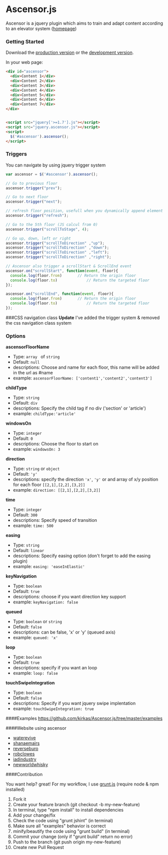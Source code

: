 # Ascensor.js

Ascensor is a jquery plugin which aims to train and adapt content according to an elevator system ([homepage](http://kirkas.ch/ascensor))

### Getting Started
Download the [production version][min] or the [development version][max].

[max]: https://raw.github.com/kirkas/Ascensor.js/master/dist/jquery.ascensor.js
[min]: https://raw.github.com/kirkas/Ascensor.js/master/dist/jquery.ascensor.min.js

In your web page:

```html
<div id="ascensor">
  <div>Content 1</div>
  <div>Content 2</div>
  <div>Content 3</div>
  <div>Content 4</div>
  <div>Content 5</div>
  <div>Content 6</div>  
  <div>Content 7</div>
</div>


<script src="jquery['>=1.7'].js"></script>
<script src="jquery.ascensor.js"></script>
<script>
  $('#ascensor').ascensor();
</script>
```

### Triggers
You can navigate by using jquery trigger system

```js
var ascensor = $('#ascensor').ascensor();

// Go to previous floor
ascensor.trigger("prev");

// Go to next floor
ascensor.trigger("next");

// refresh floor position, usefull when you dynamically append element
ascensor.trigger("refresh");

// Go to the 5th floor (JS calcul from 0)
ascensor.trigger("scrollToStage", 4);

// Go up, down, left or right
ascensor.trigger("scrollToDirection" ,"up");
ascensor.trigger("scrollToDirection" ,"down");
ascensor.trigger("scrollToDirection" ,"left");
ascensor.trigger("scrollToDirection" ,"right");

// Ascensor also trigger a scrollStart & ScrollEnd event
ascensor.on("scrollStart", function(event, floor){
  console.log(floor.from) 		// Return the origin floor
  console.log(floor.to) 			// Return the targeted floor
});

ascensor.on("scrollEnd", function(event, floor){
  console.log(floor.from) 		// Return the origin floor
  console.log(floor.to) 			// Return the targeted floor
});
```

###CSS navigation class
**Update**
I've added the trigger system & removed the css navigation class system

### Options


**ascensorFloorName**
- Type: ```array ``` of ```string```
- Default: ```null```
- descriptions: Choose and name for each floor, this name will be added in the url as #name
- example: ```ascensorFloorName: ['content1','content2','content3']```

**childType**
- Type: ```string```
- Default: ```div```
- descriptions: Specify the child tag if no div ('section' or 'article')
- example: ```childType:'article'```

**windowsOn**
- Type: ```integer```
- Default: ```0```
- descriptions: Choose the floor to start on
- example: ```windowsOn: 3```

**direction**
- Type: ```string``` or ```object```
- Default: ```'y'```
- descriptions: specify the direction ``'x'``, ``'y'`` or and array of x/y position for each floor ``[[2,1],[2,2],[3,2]]``
- example: ```direction: [[2,1],[2,2],[3,2]]```

**time**
- Type: ```integer```
- Default: ```300```
- descriptions: Specify speed of transition
- example: ```time: 500```

**easing**
- Type: ```string```
- Default: ```linear```
- descriptions: Specify easing option (don't forget to add the easing plugin)
- example: ```easing: 'easeInElastic'```

**keyNavigation**
- Type: ```boolean```
- Default: ```true```
- descriptions: choose if you want direction key support
- example: ```keyNavigation: false```

**queued**
- Type: ```boolean``` or ```string```
- Default: ```false```
- descriptions: can be false, 'x' or 'y' (queued axis)
- example: ```queued: 'x'```

**loop**
- Type: ```boolean```
- Default: ```true```
- descriptions: specify if you want an loop
- example: ```loop: false```

**touchSwipeIntegration**
- Type: ```boolean```
- Default: ```false```
- descriptions: Specify if you want jquery swipe implentation
- example: ```touchSwipeIntegration: true```


####Examples
https://github.com/kirkas/Ascensor.js/tree/master/examples

####Website using ascensor

- [waterevive](http://www.waterevive.com)
- [shanaemairs](http://shanaemairs.com)
- [reverseburo](http://reverseburo.com)
- [robclowes](http://www.robclowes.com)
- [iadindustry](http://iadindustry.se)
- [newworldwhisky](http://newworldwhisky.com.au)

####Contribution

You want help? great!
For my workflow, I use [grunt.js](http://gruntjs.com/) (require node & npm installed)

1. Fork it
2. Create your feature branch (git checkout -b my-new-feature)
3. In terminal, type "npm install" to install dependencies
4. Add your change/fix
5. Check the code using "grunt jshint" (in terminal)
6. Make sure all "examples" behavior is correct 
7. minify/beautify the code using "grunt build" (in terminal)
8. Commit your change (only if "grunt build" return no error)
9. Push to the branch (git push origin my-new-feature)
10. Create new Pull Request